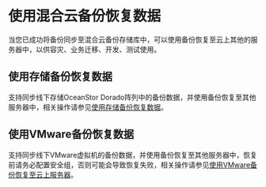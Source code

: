 # 使用混合云备份恢复数据<a name="cbr_03_0034"></a>

当您已成功将备份同步至混合云备份存储库中，可以使用备份恢复至云上其他的服务器中，以供容灾、业务迁移、开发、测试使用。

## 使用存储备份恢复数据<a name="section5543143882217"></a>

支持同步线下存储OceanStor Dorado阵列中的备份数据，并使用备份恢复至其他服务器中，相关操作请参见[使用存储备份恢复数据](https://support.huaweicloud.com/hcbkp-fg-cbr/cbr_03_0103.html)。

## 使用VMware备份恢复数据<a name="section113117584229"></a>

支持同步线下VMware虚拟机的备份数据，并使用备份恢复至其他服务器中，恢复前请务必配置安全组，否则可能会导致恢复失败，相关操作请参见[使用VMware备份恢复至云上服务器](https://support.huaweicloud.com/hcbkp-fg-cbr/cbr_03_0078.html)。


